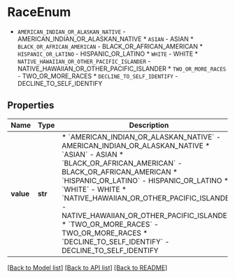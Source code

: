 # RaceEnum

* `AMERICAN_INDIAN_OR_ALASKAN_NATIVE` - AMERICAN_INDIAN_OR_ALASKAN_NATIVE * `ASIAN` - ASIAN * `BLACK_OR_AFRICAN_AMERICAN` - BLACK_OR_AFRICAN_AMERICAN * `HISPANIC_OR_LATINO` - HISPANIC_OR_LATINO * `WHITE` - WHITE * `NATIVE_HAWAIIAN_OR_OTHER_PACIFIC_ISLANDER` - NATIVE_HAWAIIAN_OR_OTHER_PACIFIC_ISLANDER * `TWO_OR_MORE_RACES` - TWO_OR_MORE_RACES * `DECLINE_TO_SELF_IDENTIFY` - DECLINE_TO_SELF_IDENTIFY

## Properties
Name | Type | Description | Notes
------------ | ------------- | ------------- | -------------
**value** | **str** | * &#x60;AMERICAN_INDIAN_OR_ALASKAN_NATIVE&#x60; - AMERICAN_INDIAN_OR_ALASKAN_NATIVE * &#x60;ASIAN&#x60; - ASIAN * &#x60;BLACK_OR_AFRICAN_AMERICAN&#x60; - BLACK_OR_AFRICAN_AMERICAN * &#x60;HISPANIC_OR_LATINO&#x60; - HISPANIC_OR_LATINO * &#x60;WHITE&#x60; - WHITE * &#x60;NATIVE_HAWAIIAN_OR_OTHER_PACIFIC_ISLANDER&#x60; - NATIVE_HAWAIIAN_OR_OTHER_PACIFIC_ISLANDER * &#x60;TWO_OR_MORE_RACES&#x60; - TWO_OR_MORE_RACES * &#x60;DECLINE_TO_SELF_IDENTIFY&#x60; - DECLINE_TO_SELF_IDENTIFY |  must be one of ["AMERICAN_INDIAN_OR_ALASKAN_NATIVE", "ASIAN", "BLACK_OR_AFRICAN_AMERICAN", "HISPANIC_OR_LATINO", "WHITE", "NATIVE_HAWAIIAN_OR_OTHER_PACIFIC_ISLANDER", "TWO_OR_MORE_RACES", "DECLINE_TO_SELF_IDENTIFY", ]

[[Back to Model list]](../README.md#documentation-for-models) [[Back to API list]](../README.md#documentation-for-api-endpoints) [[Back to README]](../README.md)


